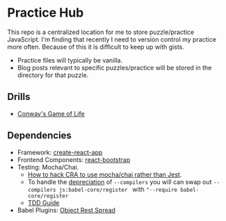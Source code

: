# Practice Hub
This repo is a centralized location for me to store puzzle/practice JavaScript. I'm finding that recently I need to version control my practice more often. Because of this it is difficult to keep up with gists.

- Practice files will typically be vanilla.
- Blog posts relevant to specific puzzles/practice will be stored in the directory for that puzzle.

## Drills
- [Conway's Game of Life](https://github.com/misterussell/practice-hub/blob/master/src/drills/gameOfLife/life.js)

## Dependencies
- Framework: [create-react-app](https://github.com/facebookincubator/create-react-app)
- Frontend Components: [react-bootstrap](https://react-bootstrap.github.io/)
- Testing: Mocha/Chai.
  - [How to hack CRA to use mocha/chai rather than Jest](https://www.codementor.io/daveschinkel13/running-mocha-enzyme-with-creat-react-app-84flnngkk).
  - To handle the [depreciation](https://github.com/mochajs/mocha/wiki/compilers-deprecation) of `--compilers` you will can swap out `--compilers js:babel-core/register ` with `"--require babel-core/register`
  - [TDD Guide](https://github.com/mawrkus/js-unit-testing-guide#unit-tests)
- Babel Plugins: [Object Rest Spread](https://babeljs.io/docs/plugins/transform-object-rest-spread/)
